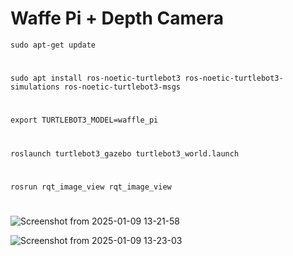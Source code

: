 # Waffe Pi + Depth Camera
    sudo apt-get update
#
    sudo apt install ros-noetic-turtlebot3 ros-noetic-turtlebot3-simulations ros-noetic-turtlebot3-msgs
#
    export TURTLEBOT3_MODEL=waffle_pi
#
    roslaunch turtlebot3_gazebo turtlebot3_world.launch
#
    rosrun rqt_image_view rqt_image_view
#


![Screenshot from 2025-01-09 13-21-58](https://github.com/user-attachments/assets/083c10b5-f596-4fcf-92e8-b2e3ad8cf19e)

![Screenshot from 2025-01-09 13-23-03](https://github.com/user-attachments/assets/0be1b395-961c-404b-b867-d9c0390aece5)
